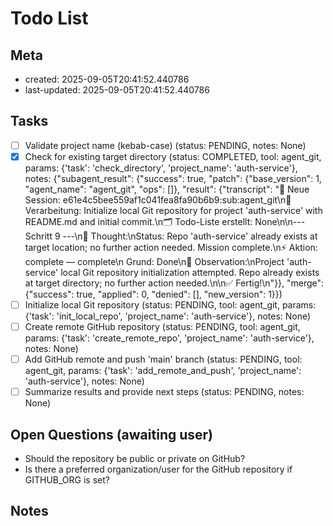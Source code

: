 # Todo List
## Meta
- created: 2025-09-05T20:41:52.440786
- last-updated: 2025-09-05T20:41:52.440786
## Tasks
- [ ] Validate project name (kebab-case) (status: PENDING, notes: None)
- [x] Check for existing target directory (status: COMPLETED, tool: agent_git, params: {'task': 'check_directory', 'project_name': 'auth-service'}, notes: {"subagent_result": {"success": true, "patch": {"base_version": 1, "agent_name": "agent_git", "ops": []}, "result": {"transcript": "🚀 Neue Session: e61e4c5bee559af1c041fea8fa90b6b9:sub:agent_git\n📝 Verarbeitung: Initialize local Git repository for project 'auth-service' with README.md and initial commit.\n🗂️ Todo-Liste erstellt: None\n\n--- Schritt 9 ---\n💭 Thought:\nStatus: Repo 'auth-service' already exists at target location; no further action needed. Mission complete.\n⚡ Aktion: complete — complete\n   Grund: Done\n👀 Observation:\nProject 'auth-service' local Git repository initialization attempted. Repo already exists at target directory; no further action needed.\n\n✅ Fertig!\n"}}, "merge": {"success": true, "applied": 0, "denied": [], "new_version": 1}})
- [ ] Initialize local Git repository (status: PENDING, tool: agent_git, params: {'task': 'init_local_repo', 'project_name': 'auth-service'}, notes: None)
- [ ] Create remote GitHub repository (status: PENDING, tool: agent_git, params: {'task': 'create_remote_repo', 'project_name': 'auth-service'}, notes: None)
- [ ] Add GitHub remote and push 'main' branch (status: PENDING, tool: agent_git, params: {'task': 'add_remote_and_push', 'project_name': 'auth-service'}, notes: None)
- [ ] Summarize results and provide next steps (status: PENDING, notes: None)
## Open Questions (awaiting user)
- Should the repository be public or private on GitHub?
- Is there a preferred organization/user for the GitHub repository if GITHUB_ORG is set?
## Notes
